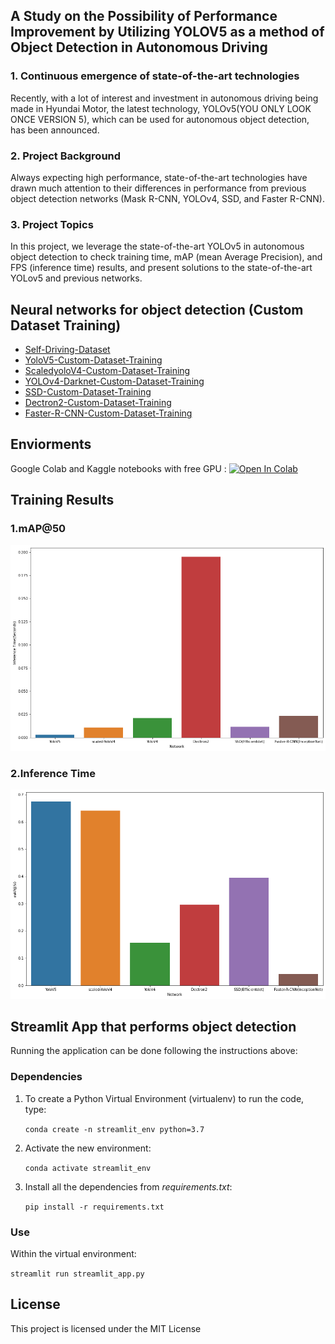 ## A Study on the Possibility of Performance Improvement by Utilizing YOLOV5 as a method of Object Detection in Autonomous Driving
### 1. Continuous emergence of state-of-the-art technologies
Recently, with a lot of interest and investment in autonomous driving being made in Hyundai Motor, the latest technology, YOLOv5(YOU ONLY LOOK ONCE VERSION 5), which can be used for autonomous object detection, has been announced.

### 2. Project Background
Always expecting high performance, state-of-the-art technologies have drawn much attention to their differences in performance from previous object detection networks (Mask R-CNN, YOLOv4, SSD, and Faster R-CNN).

### 3. Project Topics
In this project, we leverage the state-of-the-art YOLOv5 in autonomous object detection to check training time, mAP (mean Average Precision), and FPS (inference time) results, and present solutions to the state-of-the-art YOLov5 and previous networks.




## Neural networks for object detection (Custom Dataset Training)
- [Self-Driving-Dataset]()
- [YoloV5-Custom-Dataset-Training](YoloV5-Custom-Dataset-Training/YoloV5-Custom-Dataset-Training.ipynb)
- [ScaledyoloV4-Custom-Dataset-Training](ScaledyoloV4-Custom-Dataset-Training/ScaledyoloV4-Custom-Dataset-Training.ipynb)
- [YOLOv4-Darknet-Custom-Dataset-Training](YOLOv4-Darknet-Custom-Dataset-Training/YOLOv4-Darknet-Custom-Dataset-Training.ipynb)
- [SSD-Custom-Dataset-Training](SSD-Custom-Dataset-Training/SSD-Custom-Dataset-Training.ipynb)
- [Dectron2-Custom-Dataset-Training](Dectron2-Custom-Dataset-Training/Dectron2-Custom-Dataset-Training.ipynb)
- [Faster-R-CNN-Custom-Dataset-Training](Faster-R-CNN-Custom-Dataset-Training/Faster-R-CNN-Custom-Dataset-Training.ipynb)


## Enviorments
Google Colab and Kaggle notebooks with free GPU : [![Open In Colab](https://colab.research.google.com/assets/colab-badge.svg)](https://colab.research.google.com/#create=true)

## Training Results
### 1.mAP@50 
![Screenshot](images/map.png)

### 2.Inference Time
![Screenshot](images/FPS.png)

## Streamlit App that performs object detection
Running the application can be done following the instructions above:

### Dependencies
1. To create a Python Virtual Environment (virtualenv) to run the code, type:

    ```conda create -n streamlit_env python=3.7```

2. Activate the new environment:

    ```conda activate streamlit_env``` 

3. Install all the dependencies from *requirements.txt*:

    ```pip install -r requirements.txt```

### Use

Within the virtual environment:

```streamlit run streamlit_app.py```

## License

This project is licensed under the MIT License 
